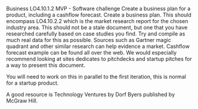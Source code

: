 Business
LO4.10.1.2
MVP - Software challenge
Create a business plan for a product, including a cashflow forecast.
Create a business plan.  This should encompass LO4.10.2.2 which is the market research report for the chosen industry area. This should not be a stale document, but one that you have researched carefully based on case studies you find.  Try and compile as much real data for this as possible.  Sources such as Gartner magic quadrant and other similar research can help evidence a market.  Cashflow forecast example can be found all over the web.  We would especially recommend looking at sites dedicates to pitchdecks and startup pitches for a way to present this document.

You will need to work on this in parallel to the first iteration, this is normal for a startup product.

A good resource is Technology Ventures by Dorf Byers published by McGraw Hill.